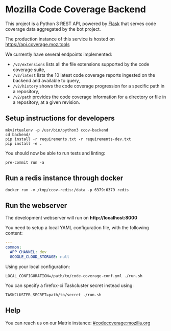 # Mozilla Code Coverage Backend

This project is a Python 3 REST API, powered by [Flask](https://palletsprojects.com/p/flask/) that serves code coverage data aggregated by the bot project.

The production instance of this service is hosted on https://api.coverage.moz.tools

We currently have several endpoints implemented:

* `/v2/extensions` lists all the file extensions supported by the code coverage suite,
* `/v2/latest` lists the 10 latest code coverage reports ingested on the backend and available to query,
* `/v2/history` shows the code coverage progression for a specific path in a repository,
* `/v2/path` provides the code coverage information for a directory or file in a repository, at a given revision.


## Setup instructions for developers

```shell
mkvirtualenv -p /usr/bin/python3 ccov-backend
cd backend/
pip install -r requirements.txt -r requirements-dev.txt
pip install -e .
```

You should now be able to run tests and linting:

```shell
pre-commit run -a
```

## Run a redis instance through docker

```shell
docker run -v /tmp/ccov-redis:/data -p 6379:6379 redis
```

## Run the webserver

The development webserver will run on **http://localhost:8000**

You need to setup a local YAML configuration file, with the following content:

```yaml
---
common:
  APP_CHANNEL: dev
  GOOGLE_CLOUD_STORAGE: null
```

Using your local configuration:

```shell
LOCAL_CONFIGURATION=/path/to/code-coverage-conf.yml ./run.sh
```

You can specify a firefox-ci Taskcluster secret instead using:

```shell
TASKCLUSTER_SECRET=path/to/secret ./run.sh
```

## Help

You can reach us on our Matrix instance: [#codecoverage:mozilla.org](https://chat.mozilla.org/#/room/#codecoverage:mozilla.org)
